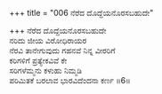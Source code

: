 +++
title = "006 ನೆರೆದ ದೊದ್ದೆಯನೊರಸಬಹುದೇ"

+++
ನೆರೆದ ದೊದ್ದೆಯನೊರಸಬಹುದೇ  
ನರಿದು ಜೀಯ ವಿರೋಧಿರಾಯರ  
ನೆರವಿ ತಾನೇಗುವುದು ಗಹನವೆ ನಿನ್ನ ವೀರರಿಗೆ  
ಕರಿಗಳಿಗೆ ಪ್ರತ್ಯೇಕವಿವೆ ಕೇ  
ಸರಿಗಳೆಮ್ಮನು ಕಳುಹು ನಿಮ್ಮಡಿ  
ಪರಿಮಿತಕೆ ಬರಲಾವ ಭಾರವಿದೆಂದನಾ ಕರ್ಣ    ॥6॥